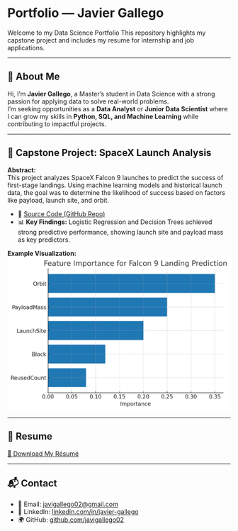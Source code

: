 # Portfolio — Javier Gallego  

Welcome to my Data Science Portfolio
This repository highlights my capstone project and includes my resume for internship and job applications.  

---

## 👋 About Me  
Hi, I’m **Javier Gallego**, a Master’s student in Data Science with a strong passion for applying data to solve real-world problems.  
I’m seeking opportunities as a **Data Analyst** or **Junior Data Scientist** where I can grow my skills in **Python, SQL, and Machine Learning** while contributing to impactful projects.  

---

## 🚀 Capstone Project: SpaceX Launch Analysis  

**Abstract:**  
This project analyzes SpaceX Falcon 9 launches to predict the success of first-stage landings. Using machine learning models and historical launch data, the goal was to determine the likelihood of success based on factors like payload, launch site, and orbit.  

- 🔗 [Source Code (GitHub Repo)](https://github.com/javigallego02/SpaceX-ASTROTECH-project---Javier-Gallego-)  
- 📊 **Key Findings:** Logistic Regression and Decision Trees achieved strong predictive performance, showing launch site and payload mass as key predictors.  

**Example Visualization:**  
![Feature Importance](feature_importance.png)  

---

## 📄 Resume  

[📄 Download My Résumé](https://github.com/javigallego02/Portfolio---Javier-Gallego-/blob/main/Javier_Gallego_MITRE_Resume.pdf?raw=true)  

---

## 📬 Contact  
- 📧 Email: javigallego02@gmail.com  
- 💼 LinkedIn: [linkedin.com/in/javier-gallego](https://www.linkedin.com/in/javier-gallego)  
- 🌍 GitHub: [github.com/javigallego02](https://github.com/javigallego02)  

